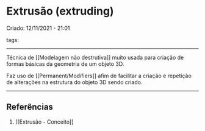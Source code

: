 # Extrusão (extruding)
Criado: 12/11/2021 - 21:01

tags: 

---

Técnica de [[Modelagem não destrutiva]] muito usada para criação de formas básicas da geometria de um objeto 3D.

Faz uso de [[Permanent/Modifiers]] afim de facilitar a criação e repetição de alterações na estrutura do objeto 3D sendo criado.

---
## Referências
1. [[Extrusão - Conceito]]